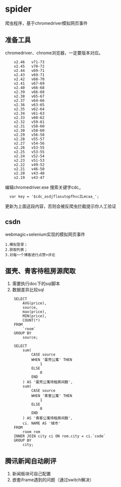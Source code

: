 # spider
爬虫程序，基于chromedriver模拟网页事件
## 准备工具
chromedriver、chrome浏览器，一定要版本对应。
        
        v2.46	v71-73
        v2.45	v70-72
        v2.44	v69-71
        v2.43	v69-71
        v2.42	v68-70
        v2.41	v67-69
        v2.40	v66-68
        v2.39	v66-68
        v2.38	v65-67
        v2.37	v64-66
        v2.36	v63-65
        v2.35	v62-64
        v2.34	v61-63
        v2.33	v60-62
        v2.32	v59-61
        v2.31	v58-60
        v2.30	v58-60
        v2.29	v56-58
        v2.28	v55-57
        v2.27	v54-56
        v2.26	v53-55
        v2.25	v53-55
        v2.24	v52-54
        v2.23	v51-53
        v2.22	v49-52
        v2.21	v46-50
        v2.20	v43-48
        v2.19	v43-47


编辑chromedriver.exe 搜索关键字cdc_
      
      var key = '$cdc_asdjflasutopfhvcZLmcaa_';

更新为上面这段内容，否则会被反爬虫拦截提示你人工验证

## csdn
webmagic+selenium实现的模拟网页事件

    1.模拟登录；
    2.获取列表；
    3.对每一个博客进行点赞+评论

    
 ## 蛋壳、青客待租房源爬取
1. 需要执行doc下的sql脚本
2. 数据差异比较sql
````
    SELECT
        AVG(price),
        source,
        max(price),
        MIN(price),
        COUNT(*)
    FROM
        `room`
    GROUP BY
        source;
````
````
    SELECT
    	sum(
    		CASE source
    		WHEN '蛋壳公寓' THEN
    			1
    		ELSE
    			0
    		END
    	) AS '蛋壳公寓待租房间数',
    	sum(
    		CASE source
    		WHEN '青客公寓' THEN
    			1
    		ELSE
    			0
    		END
    	) AS '青客公寓待租房间数',
    	ci. NAME AS '城市'
    FROM
    	room rom
    INNER JOIN city ci ON rom.city = ci.`code`
    GROUP BY
    	city;
````
## 腾讯新闻自动刷评
1. 新闻板块可自己配置
2. 嵌套iframe遇到的问题（通过switch解决）